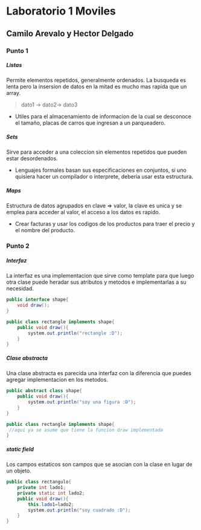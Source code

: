 # Laboratorio 1 Moviles
## Camilo Arevalo y Hector Delgado
### Punto 1
##### Listas
Permite elementos repetidos, generalmente ordenados. La busqueda es lenta pero la insersion de datos en la mitad es mucho mas rapida que un array.
> dato1 -> dato2-> dato3

* Utiles para el almacenamiento de informacion de la cual se desconoce el tamaño, placas de carros que ingresan a un parqueadero.

##### Sets
Sirve para acceder a una coleccion sin elementos repetidos que pueden estar desordenados.
* Lenguajes formales basan sus especificaciones en conjuntos, si uno quisiera hacer un compilador o interprete, deberia usar esta estructura.

##### Maps
Estructura de datos agrupados en clave => valor, la clave es unica y se emplea para acceder al valor, el acceso a los datos es rapido.
* Crear facturas y usar los codigos de los productos para traer el precio y el nombre del producto.

### Punto 2
##### Interfaz
La interfaz es una implementacion que sirve como template para que luego otra clase puede heradar sus atributos y metodos e implementarlas a su necesidad.

```java
public interface shape{
	void draw();
}

public class rectangle implements shape{
	public void draw(){
		system.out.println("rectangle :D");
	}
}
```
##### Clase abstracta

Una clase abstracta es parecida una interfaz con la diferencia que puedes agregar implementacion en los metodos.

```java
public abstract class shape{
	public void draw(){
		system.out.println("soy una figura :D");
	}
}

public class rectangle implements shape{
 //aqui ya se asume que tiene la funcion draw implementada
}
```
##### static field
Los campos estaticos son campos que se asocian con la clase en lugar de un objeto.

```java
public class rectangulo{
    private int lado1;
    private static int lado2;
	public void draw(){
	    this.lado1=lado2;
	    system.out.println("soy cuadrado :D");
	}
}

```